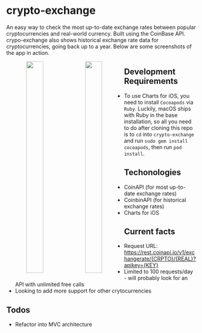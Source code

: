 # crypto-exchange

An easy way to check the most up-to-date exchange rates between popular cryptocurrencies and real-world currency. Built using the CoinBase API. crypo-exchange also shows historical exchange rate data for cryptocurrencies, going back up to a year. Below are some screenshots of the app in action.

<p align="center">
<img src="https://github.com/jyoo980/crypto-exchange/blob/master/CryptoExchange/Assets.xcassets/v1.1-p1.imageset/v1.1-p1.png" width="327" height="561" style="float: left; width: 30%; margin-right: 1%; margin-bottom: 0.5em;">
<img src="https://github.com/jyoo980/crypto-exchange/blob/master/CryptoExchange/Assets.xcassets/v1.1-p2.imageset/v1.1-p2.png" width="327" height="561" style="float: left; width: 30%; margin-right: 1%; margin-bottom: 0.5em;">
</p>

## Development Requirements
* To use Charts for iOS, you need to install `Cocoapods` via `Ruby`. Luckily, macOS ships with Ruby in the base installation,  so all you need to do after cloning this repo is to `cd` into `crypto-exchange` and run `sudo gem install cocoapods`, then run `pod install`.

## Techonologies
* CoinAPI (for most up-to-date exchange rates)
* CoinbinAPI (for historical exchange rates)
* Charts for iOS

## Current facts
* Request URL: https://rest.coinapi.io/v1/exchangerate/{CRPTO}/{REAL}?apikey={KEY}
* Limited to 100 requests/day - will probably look for an API with unlimited free calls
* Looking to add more support for other crytocurrencies 

## Todos
* Refactor into MVC architecture
